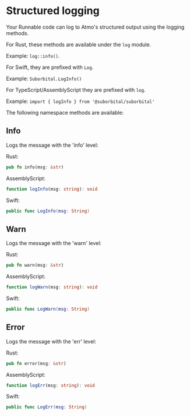 # Structured logging

Your Runnable code can log to Atmo's structured output using 
the logging methods.

For Rust, these methods are available under the `log` module.

Example: `log::info()`. 

For Swift, they are prefixed with `Log`.

Example: `Suborbital.LogInfo()` 

For TypeScript/AssemblyScript they are prefixed with `log`.

Example: `import { logInfo } from '@suborbital/suborbital'`

The following namespace methods are available:

## Info

Logs the message with the 'info' level:

Rust:

```rust
pub fn info(msg: &str)
```

AssemblyScript:

```typescript
function logInfo(msg: string): void
```

Swift:

```swift
public func LogInfo(msg: String)
```

## Warn

Logs the message with the 'warn' level:

Rust:

```rust
pub fn warn(msg: &str)
```

AssemblyScript:

```typescript
function logWarn(msg: string): void
```

Swift:

```swift
public func LogWarn(msg: String)
```

## Error

Logs the message with the 'err' level:

Rust:

```rust
pub fn error(msg: &str)
```

AssemblyScript:

```typescript
function logErr(msg: string): void
```

Swift:

```swift
public func LogErr(msg: String)
```

